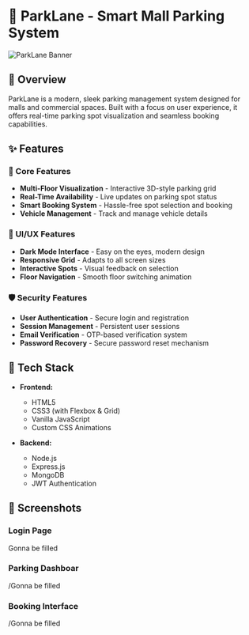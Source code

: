 # 🚗 ParkLane - Smart Mall Parking System

![ParkLane Banner](car-background.jpg)

## 🌟 Overview

ParkLane is a modern, sleek parking management system designed for malls and commercial spaces. Built with a focus on user experience, it offers real-time parking spot visualization and seamless booking capabilities.

## ✨ Features

### 🎯 Core Features
- **Multi-Floor Visualization** - Interactive 3D-style parking grid
- **Real-Time Availability** - Live updates on parking spot status
- **Smart Booking System** - Hassle-free spot selection and booking
- **Vehicle Management** - Track and manage vehicle details

### 🎨 UI/UX Features
- **Dark Mode Interface** - Easy on the eyes, modern design
- **Responsive Grid** - Adapts to all screen sizes
- **Interactive Spots** - Visual feedback on selection
- **Floor Navigation** - Smooth floor switching animation

### 🛡️ Security Features
- **User Authentication** - Secure login and registration
- **Session Management** - Persistent user sessions
- **Email Verification** - OTP-based verification system
- **Password Recovery** - Secure password reset mechanism

## 🚀 Tech Stack

- **Frontend:**
  - HTML5
  - CSS3 (with Flexbox & Grid)
  - Vanilla JavaScript
  - Custom CSS Animations

- **Backend:**
  - Node.js
  - Express.js
  - MongoDB
  - JWT Authentication

## 📸 Screenshots

### Login Page
Gonna be filled

### Parking Dashboar


/Gonna be filled
### Booking Interface
/Gonna be filled


